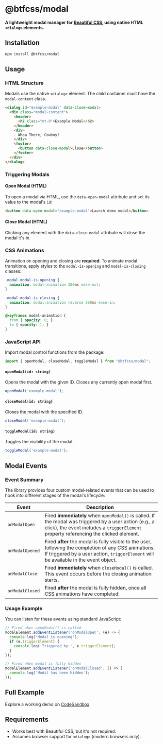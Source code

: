 # @btfcss/modal

**A lightweight modal manager for [Beautiful CSS](https://your-css-toolkit-link.com), using native HTML `<dialog>` elements.**



## Installation

```bash
npm install @btfcss/modal
```


## Usage

### HTML Structure

Modals use the native `<dialog>` element. The child container must have the `modal-content` class.

```html
<dialog id="example-modal" data-close-modal>
  <div class="modal-content">
    <header>
      <h2 class="mt-0">Example Modal</h2>
    </header>
    <div>
      Whoa There, Cowboy!
    </div>
    <footer>
      <button data-close-modal>Close</button>
    </footer>
  </div>
</dialog>
```

### Triggering Modals

#### Open Modal (HTML)

To open a modal via HTML, use the `data-open-modal` attribute and set its value to the modal's `id`:

```html
<button data-open-modal="example-modal">Launch demo modal</button>
```

#### Close Modal (HTML)

Clicking any element with the `data-close-modal` attribute will close the modal it's in.



### CSS Animations

Animation on opening and closing are **required**. To animate modal transitions, apply styles to the `modal-is-opening` and `modal-is-closing` classes:

```css
.modal.modal-is-opening {
  animation: modal-animation 300ms ease-out;
}

.modal.modal-is-closing {
  animation: modal-animation reverse 200ms ease-in;
}

@keyframes modal-animation {
  from { opacity: 0; }
  to { opacity: 1; }
}
```


### JavaScript API

Import modal control functions from the package:

```js
import { openModal, closeModal, toggleModal } from "@btfcss/modal";
```

#### `openModal(id: string)`

Opens the modal with the given ID. Closes any currently open modal first.

```js
openModal('example-modal');
```

#### `closeModal(id: string)`

Closes the modal with the specified ID.

```js
closeModal('example-modal');
```

#### `toggleModal(id: string)`

Toggles the visibility of the modal.

```js
toggleModal('example-modal');
```



## Modal Events

### Event Summary

The library provides four custom modal-related events that can be used to hook into different stages of the modal's lifecycle:

| **Event**       | **Description**  |
| ---- | ---- |
| `onModalOpen`   | Fired **immediately** when `openModal()` is called. If the modal was triggered by a user action (e.g., a click), the event includes a `triggerElement` property referencing the clicked element. |
| `onModalOpened`  | Fired **after** the modal is fully visible to the user, following the completion of any CSS animations. If triggered by a user action, `triggerElement` will be available in the event object.   |
| `onModalClose`  | Fired **immediately** when `closeModal()` is called. This event occurs before the closing animation starts.                                                                                      |
| `onModalClosed` | Fired **after** the modal is fully hidden, once all CSS animations have completed.                                                               

### Usage Example

You can listen for these events using standard JavaScript:

```js
// Fired when openModal() is called
modalElement.addEventListener('onModalOpen', (e) => {
  console.log('Modal is opening');
  if (e.triggerElement) {
    console.log('Triggered by:', e.triggerElement);
  }
});
```

```js
// Fired when modal is fully hidden
modalElement.addEventListener('onModalClosed', () => {
  console.log('Modal has been hidden');
});
```



## Full Example

Explore a working demo on [CodeSandbox](https://codesandbox.io/p/sandbox/npm-playground-forked-jq6vcd)


## Requirements

* Works best with Beautiful CSS, but it's not required.
* Assumes browser support for `<dialog>` (modern browsers only).
